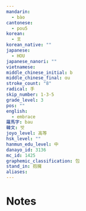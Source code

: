 ```yaml
---
mandarin:
  - bào
cantonese:
  - pou5
korean:
  - 포
korean_native: ""
japanese:
  - HOU
japanese_nanori: ""
vietnamese:
middle_chinese_initial: b
middle_chinese_final: ɑu
stroke_count: "8"
radical: 手
skip_number: 1-3-5
grade_level: 3
pos: ""
english:
  - embrace
羅馬字: bau
韓文: 밧
joyo_level: 高等
hsk_level: ""
hanmun_edu_level: 中
danayo_id: 3136
mc_id: 1425
graphemic_classification: 包
stand_in: 抱擁
aliases:
---
```


# Notes
